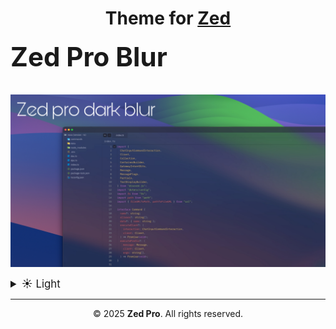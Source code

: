 <!-- TITRE PRINCIPAL -->
<h1 align="center">
  Theme for <a href="https://zed.dev/" target="_blank">Zed</a>
</h1>

<!-- SOUS-TITRE -->
<h2 align="left" style="font-size: 3em; margin-top: 0; ">
  Zed Pro Blur
</h2>

<!-- IMAGE PRINCIPALE -->
<p align="center" ;">
  <img src="Zed-pro_blur/assets/zed-pro-dark_blur.png" alt="Zed Pro Dark Preview" width="800"/>
</p>

<!-- APERÇU SECONDAIRE -->
<details>
  <summary style="font-size: 1.2em;">☀️ Light</summary>
  <p align="center" style="margin-top: 1em;">
    <em>Coming soon...</em>
  </p>
</details>

<!-- FOOTER -->
<hr>
<p align="center" style="margin-top: 1em;">
  © 2025 <strong>Zed Pro</strong>. All rights reserved.
</p>
